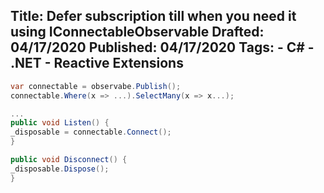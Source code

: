Title: Defer subscription till when you need it using IConnectableObservable
Drafted: 04/17/2020
Published: 04/17/2020
Tags:
    - C#
    - .NET
    - Reactive Extensions
---

```csharp
var connectable = observabe.Publish();
connectable.Where(x => ...).SelectMany(x => x...);

...
public void Listen() {
_disposable = connectable.Connect();
}

public void Disconnect() {
_disposable.Dispose();
}
```